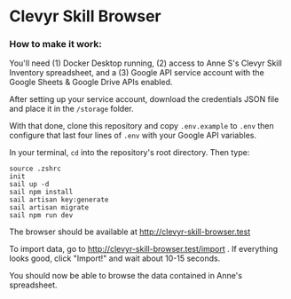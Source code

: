 # Clevyr Skill Browser

### How to make it work:

You'll need (1) Docker Desktop running, (2) access to Anne S's Clevyr Skill Inventory spreadsheet, and a (3) Google API service account with the Google Sheets & Google Drive APIs enabled. 

After setting up your service account, download the credentials JSON file and place it in the `/storage` folder.

With that done, clone this repository and copy `.env.example` to `.env` then configure that last four lines of `.env` with your Google API variables.

In your terminal, `cd` into the repository's root directory. Then type:

```
source .zshrc
init
sail up -d
sail npm install
sail artisan key:generate
sail artisan migrate
sail npm run dev
```

The browser should be available at http://clevyr-skill-browser.test

To import data, go to http://clevyr-skill-browser.test/import . If everything looks good, click "Import!" and wait about 10-15 seconds.

You should now be able to browse the data contained in Anne's spreadsheet.
